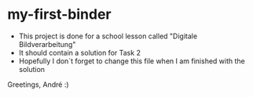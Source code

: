 # my-first-binder
- This project is done for a school lesson called "Digitale Bildverarbeitung"
- It should contain a solution for Task 2
- Hopefully I don´t forget to change this file when I am finished with the solution

Greetings, André :) 
